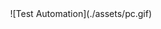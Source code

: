 <!--
<div align="center">
        <img align="center" src="./assets/pc.gif"/>
</div>

-->

<span style="display:block;text-align:center" onClick="0">
![Test Automation](./assets/pc.gif)
</span>
